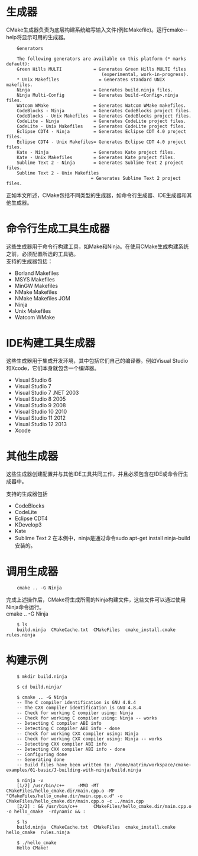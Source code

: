 # 生成器  
CMake生成器负责为底层构建系统编写输入文件(例如Makefile)。运行cmake--help将显示可用的生成器。  

        Generators

        The following generators are available on this platform (* marks default):
        Green Hills MULTI            = Generates Green Hills MULTI files
                                        (experimental, work-in-progress).
        * Unix Makefiles               = Generates standard UNIX makefiles.
        Ninja                        = Generates build.ninja files.
        Ninja Multi-Config           = Generates build-<Config>.ninja files.
        Watcom WMake                 = Generates Watcom WMake makefiles.
        CodeBlocks - Ninja           = Generates CodeBlocks project files.
        CodeBlocks - Unix Makefiles  = Generates CodeBlocks project files.
        CodeLite - Ninja             = Generates CodeLite project files.
        CodeLite - Unix Makefiles    = Generates CodeLite project files.
        Eclipse CDT4 - Ninja         = Generates Eclipse CDT 4.0 project files.
        Eclipse CDT4 - Unix Makefiles= Generates Eclipse CDT 4.0 project files.
        Kate - Ninja                 = Generates Kate project files.
        Kate - Unix Makefiles        = Generates Kate project files.
        Sublime Text 2 - Ninja       = Generates Sublime Text 2 project files.
        Sublime Text 2 - Unix Makefiles
                                    = Generates Sublime Text 2 project files.

正如本文所述，CMake包括不同类型的生成器，如命令行生成器、IDE生成器和其他生成器。  

# 命令行生成工具生成器  

这些生成器用于命令行构建工具，如Make和Ninja。在使用CMake生成构建系统之前，必须配置所选的工具链。  
支持的生成器包括：

* Borland Makefiles
* MSYS Makefiles
* MinGW Makefiles
* NMake Makefiles
* NMake Makefiles JOM
* Ninja
* Unix Makefiles
* Watcom WMake

# IDE构建工具生成器  

这些生成器用于集成开发环境，其中包括它们自己的编译器。例如Visual Studio和Xcode，它们本身就包含一个编译器。  

* Visual Studio 6
* Visual Studio 7
* Visual Studio 7 .NET 2003
* Visual Studio 8 2005
* Visual Studio 9 2008
* Visual Studio 10 2010
* Visual Studio 11 2012
* Visual Studio 12 2013
* Xcode

# 其他生成器  

这些生成器创建配置并与其他IDE工具共同工作，并且必须包含在IDE或命令行生成器中。  

支持的生成器包括  

* CodeBlocks
* CodeLite
* Eclipse CDT4
* KDevelop3
* Kate
* Sublime Text 2
在本例中，ninja是通过命令sudo apt-get install ninja-build安装的。  

# 调用生成器  

        cmake .. -G Ninja  
完成上述操作后，CMake将生成所需的Ninja构建文件，这些文件可以通过使用Ninja命令运行。  
cmake .. -G Ninja  

        $ ls
        build.ninja  CMakeCache.txt  CMakeFiles  cmake_install.cmake  rules.ninja  
# 构建示例 
        $ mkdir build.ninja

        $ cd build.ninja/

        $ cmake .. -G Ninja
        -- The C compiler identification is GNU 4.8.4
        -- The CXX compiler identification is GNU 4.8.4
        -- Check for working C compiler using: Ninja
        -- Check for working C compiler using: Ninja -- works
        -- Detecting C compiler ABI info
        -- Detecting C compiler ABI info - done
        -- Check for working CXX compiler using: Ninja
        -- Check for working CXX compiler using: Ninja -- works
        -- Detecting CXX compiler ABI info
        -- Detecting CXX compiler ABI info - done
        -- Configuring done
        -- Generating done
        -- Build files have been written to: /home/matrim/workspace/cmake-examples/01-basic/J-building-with-ninja/build.ninja

        $ ninja -v
        [1/2] /usr/bin/c++     -MMD -MT CMakeFiles/hello_cmake.dir/main.cpp.o -MF "CMakeFiles/hello_cmake.dir/main.cpp.o.d" -o CMakeFiles/hello_cmake.dir/main.cpp.o -c ../main.cpp
        [2/2] : && /usr/bin/c++      CMakeFiles/hello_cmake.dir/main.cpp.o  -o hello_cmake  -rdynamic && :

        $ ls
        build.ninja  CMakeCache.txt  CMakeFiles  cmake_install.cmake  hello_cmake  rules.ninja

        $ ./hello_cmake
        Hello CMake!